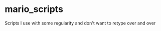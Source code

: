 mario_scripts
=============
Scripts I use with some regularity and don't want to retype over and over
